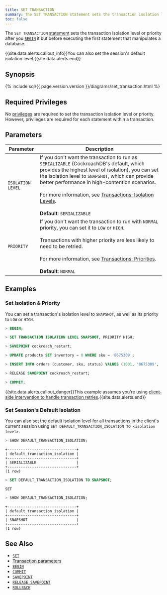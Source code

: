 ```yaml
---
title: SET TRANSACTION
summary: The SET TRANSACTION statement sets the transaction isolation level and/or priority for the current session or for an individual transaction.
toc: false
---
```


The `SET TRANSACTION` [statement](sql-statements.html) sets the transaction isolation level or priority after you [`BEGIN`](begin-transaction.html) it but before executing the first statement that manipulates a database.

{{site.data.alerts.callout_info}}You can also set the session's default isolation level.{{site.data.alerts.end}}

<div id="toc"></div>

## Synopsis

{% include sql/{{ page.version.version }}/diagrams/set_transaction.html %}

## Required Privileges

No [privileges](privileges.html) are required to set the transaction isolation level or priority. However, privileges are required for each statement within a transaction.

## Parameters

| Parameter | Description |
|-----------|-------------|
| `ISOLATION LEVEL` | If you don't want the transaction to run as `SERIALIZABLE` (CockroachDB's default, which provides the highest level of isolation), you can set the isolation level to `SNAPSHOT`, which can provide better performance in high-contention scenarios.<br/><br/>For more information, see [Transactions: Isolation Levels](transactions.html#isolation-levels).<br/><br/>**Default**: `SERIALIZABLE` |
| `PRIORITY` | If you don't want the transaction to run with `NORMAL` priority, you can set it to `LOW` or `HIGH`.<br/><br/>Transactions with higher priority are less likely to need to be retried.<br/><br/>For more information, see [Transactions: Priorities](transactions.html#transaction-priorities).<br/><br/>**Default**: `NORMAL` |

## Examples

### Set Isolation & Priority

You can set a transaction's isolation level to `SNAPSHOT`, as well as its priority to `LOW` or `HIGH`.

~~~ sql
> BEGIN;

> SET TRANSACTION ISOLATION LEVEL SNAPSHOT, PRIORITY HIGH;

> SAVEPOINT cockroach_restart;

> UPDATE products SET inventory = 0 WHERE sku = '8675309';

> INSERT INTO orders (customer, sku, status) VALUES (1001, '8675309', 'new');

> RELEASE SAVEPOINT cockroach_restart;

> COMMIT;
~~~

{{site.data.alerts.callout_danger}}This example assumes you're using <a href="transactions.html#client-side-intervention">client-side intervention to handle transaction retries</a>.{{site.data.alerts.end}}

### Set Session's Default Isolation

You can also set the default isolation level for all transactions in the client's current session using `SET DEFAULT_TRANSACTION_ISOLATION TO <isolation level>`.

~~~ sql
> SHOW DEFAULT_TRANSACTION_ISOLATION;
~~~
~~~
+-------------------------------+
| default_transaction_isolation |
+-------------------------------+
| SERIALIZABLE                  |
+-------------------------------+
(1 row)
~~~
~~~ sql
> SET DEFAULT_TRANSACTION_ISOLATION TO SNAPSHOT;
~~~
~~~
SET
~~~
~~~ sql
> SHOW DEFAULT_TRANSACTION_ISOLATION;
~~~
~~~
+-------------------------------+
| default_transaction_isolation |
+-------------------------------+
| SNAPSHOT                      |
+-------------------------------+
(1 row)
~~~

## See Also

- [`SET`](set-vars.html)
- [Transaction parameters](transactions.html#transaction-parameters)
- [`BEGIN`](begin-transaction.html)
- [`COMMIT`](commit-transaction.html)
- [`SAVEPOINT`](savepoint.html)
- [`RELEASE SAVEPOINT`](release-savepoint.html)
- [`ROLLBACK`](rollback-transaction.html)
